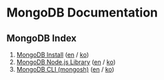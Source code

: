 # MongoDB Documentation

## MongoDB Index
1. [MongoDB Install](https://github.com/kyungtaek-jonas-lim/jonastudy/blob/main/concept/database/no_sql/mongodb/mongodb_install_en.md) ([en](https://github.com/kyungtaek-jonas-lim/jonastudy/blob/main/concept/database/no_sql/mongodb/mongodb_install_en.md) / [ko](https://github.com/kyungtaek-jonas-lim/jonastudy/blob/main/concept/database/no_sql/mongodb/mongodb_install_ko.md))
2. [MongoDB Node.js Library](https://github.com/kyungtaek-jonas-lim/jonastudy/blob/main/concept/database/no_sql/mongodb/mongodb_nodejs_library_en.md) ([en](https://github.com/kyungtaek-jonas-lim/jonastudy/blob/main/concept/database/no_sql/mongodb/mongodb_nodejs_library_en.md) / [ko](https://github.com/kyungtaek-jonas-lim/jonastudy/blob/main/concept/database/no_sql/mongodb/mongodb_nodejs_library_ko.md))
3. [MongoDB CLI (mongosh)](https://github.com/kyungtaek-jonas-lim/jonastudy/blob/main/cli/mongodb_cli_en.md) ([en](https://github.com/kyungtaek-jonas-lim/jonastudy/blob/main/cli/mongodb_cli_en.md) / [ko](https://github.com/kyungtaek-jonas-lim/jonastudy/blob/main/cli/mongodb_cli_ko.md))